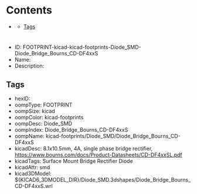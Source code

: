 



Contents
========

* [](#)
	* [Tags](#tags)

# 

- ID: FOOTPRINT-kicad-kicad-footprints-Diode_SMD-Diode_Bridge_Bourns_CD-DF4xxS
- Name: 
- Description: 

## Tags

- hexID: 
- oompType: FOOTPRINT
- oompSize: kicad
- oompColor: kicad-footprints
- oompDesc: Diode_SMD
- oompIndex: Diode_Bridge_Bourns_CD-DF4xxS
- oompName: kicad-footprints/Diode_SMD/Diode_Bridge_Bourns_CD-DF4xxS
- kicadDesc: 8.1x10.5mm, 4A, single phase bridge rectifier, https://www.bourns.com/docs/Product-Datasheets/CD-DF4xxSL.pdf
- kicadTags: Surface Mount Bridge Rectifier Diode
- kicadAttr: smd
- kicad3DModel: ${KICAD6_3DMODEL_DIR}/Diode_SMD.3dshapes/Diode_Bridge_Bourns_CD-DF4xxS.wrl
